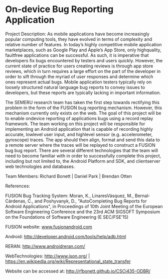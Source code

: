 # On-device Bug Reporting Application

Project Description:
As mobile applications have become increasingly popular computing tools, they have evolved in terms of complexity and relative number of features. In today’s highly competitive mobile application marketplaces, such as Google Play and Apple’s App Store, only high­quality, fault­free applications can be successful. As such, it is imperative that developers fix bugs encountered by testers and users quickly. However, the current state of practice for users creating reviews is through app store reviews, which in turn requires a large effort on the part of the developer in order to sift through the myriad of user responses and determine which ones represent actual bugs. Mobile application testers typically rely on loosely structured natural language bug reports to convey issues to developers, but these reports are typically lacking in important information.

The SEMERU research team has taken the first step towards rectifying this problem in the form of the FUSION bug reporting mechanism. However, this mechanism currently only exists on the web. The goal of this project will be to enable on­device reporting of applications bugs using a record replay framework. The team working on this project will be responsible for implementing an Android application that is capable of recording highly accurate, low­level user input, and high­level sensor (e.g. accelerometer, gyroscope) traces. The app should then align, format and send this data to a remote server where the traces will be replayed to construct a FUSION bug bug report.
There are several different technologies that the team will need to become familiar with in order to successfully complete this project, including but not limited to, the Android Platform and SDK, and client­server web technologies and databases.

Team Members:
Richard Bonett | Daniel Park | Brendan Otten

References:

FUSION Bug Tracking System:
Moran, K., Linares­Vásquez, M., Bernal­Cárdenas, C., and Poshyvanyk, D., "Auto­Completing Bug Reports for Android Applications", in Proceedings of 10th Joint Meeting of the European Software Engineering Conference and the 23rd ACM SIGSOFT Symposium on the Foundations of Software Engineering (E SEC/FSE’15) 

FUSION website: www.fusion­android.com 

Android: http://developer.android.com/tools/help/adb.html 

RERAN: http://www.androidreran.com/ 

Web­Technologies: http://www.json.org/ | https://en.wikipedia.org/wiki/Representational_state_transfer

Website can be accessed at: http://rfbonett.github.io/CSCi435-ODBR/
